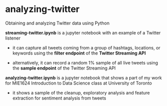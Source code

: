 # analyzing-twitter
Obtaining and analyzing Twitter data using Python

**streaming-twitter.ipynb** is a jupyter notebook with an example of a Twitter listener

* it can capture all tweets coming from a group of hashtags, locations, or keywords using the **filter endpoint** of the **Twitter Streaming API** 

* alternatively, it can record a random 1% sample of all live tweets using the **sample endpoint** of the Twitter Streaming API

**analyzing-twitter.ipynb** is a jupyter notebook that shows a part of my work for MIE1624 Introduction to Data Science class at University of Toronto

* it shows a sample of the cleanup, exploratory analysis and feature extraction for sentiment analysis from tweets
